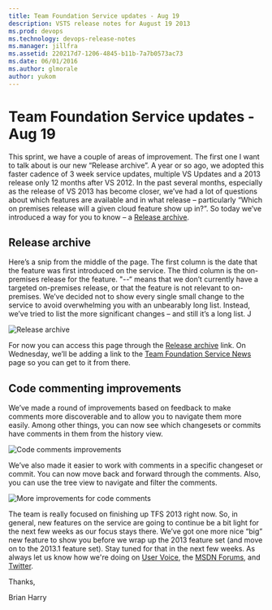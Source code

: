 ```yaml
---
title: Team Foundation Service updates - Aug 19
description: VSTS release notes for August 19 2013
ms.prod: devops
ms.technology: devops-release-notes
ms.manager: jillfra
ms.assetid: 220217d7-1206-4845-b11b-7a7b0573ac73
ms.date: 06/01/2016
ms.author: glmorale
author: yukom
---
```


# Team Foundation Service updates - Aug 19

This sprint, we have a couple of areas of improvement. The first one I want to talk about is our new “Release archive”. A year or so ago, we adopted this faster cadence of 3 week service updates, multiple VS Updates and a 2013 release only 12 months after VS 2012. In the past several months, especially as the release of VS 2013 has become closer, we’ve had a lot of questions about which features are available and in what release – particularly “Which on premises release will a given cloud feature show up in?”. So today we’ve introduced a way for you to know – a [Release archive](/azure/devops/release-notes/). 
 
## Release archive
 
Here’s a snip from the middle of the page. The first column is the date that the feature was first introduced on the service. The third column is the on-premises release for the feature. "--“ means that we don’t currently have a targeted on-premises release, or that the feature is not relevant to on-premises. We’ve decided not to show every single small change to the service to avoid overwhelming you with an unbearably long list. Instead, we’ve tried to list the more significant changes – and still it’s a long list. J 
  
![Release archive](_img/8_19_01.png)

For now you can access this page through the [Release archive](https://visualstudio.microsoft.com/articles/news/features-timeline) link. On Wednesday, we’ll be adding a link to the [Team Foundation Service News](https://visualstudio.microsoft.com/team-services/updates/) page so you can get to it from there.

## Code commenting improvements

We’ve made a round of improvements based on feedback to make comments more discoverable and to allow you to navigate them more easily. Among other things, you can now see which changesets or commits have comments in them from the history view.

![Code comments improvements](_img/8_19_02.png)

We’ve also made it easier to work with comments in a specific changeset or commit. You can now move back and forward through the comments. Also, you can use the tree view to navigate and filter the comments. 

![More improvements for code comments](_img/8_19_03.png)

The team is really focused on finishing up TFS 2013 right now. So, in general, new features on the service are going to continue be a bit light for the next few weeks as our focus stays there. We’ve got one more nice “big” new feature to show you before we wrap up the 2013 feature set (and move on to the 2013.1 feature set). Stay tuned for that in the next few weeks. As always let us know how we're doing on [User Voice](https://visualstudio.uservoice.com/forums/330519-vso), the [MSDN Forums](http://social.msdn.microsoft.com/Forums/TFService/threads), and [Twitter](http://twitter.com/search?q=%23tfservice).

Thanks,

Brian Harry




 
 

